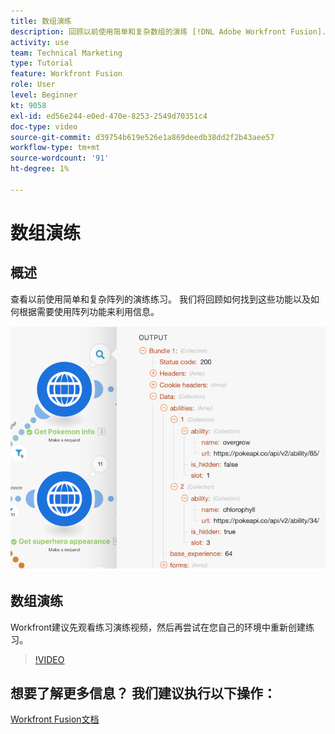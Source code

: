 ```yaml
---
title: 数组演练
description: 回顾以前使用简单和复杂数组的演练 [!DNL Adobe Workfront Fusion].
activity: use
team: Technical Marketing
type: Tutorial
feature: Workfront Fusion
role: User
level: Beginner
kt: 9058
exl-id: ed56e244-e0ed-470e-8253-2549d70351c4
doc-type: video
source-git-commit: d39754b619e526e1a869deedb38dd2f2b43aee57
workflow-type: tm+mt
source-wordcount: '91'
ht-degree: 1%

---
```


# 数组演练

## 概述

查看以前使用简单和复杂阵列的演练练习。 我们将回顾如何找到这些功能以及如何根据需要使用阵列功能来利用信息。

![融合场景的图像](assets/final-functional-bits-and-bobs-1.png)

## 数组演练

Workfront建议先观看练习演练视频，然后再尝试在您自己的环境中重新创建练习。

>[!VIDEO](https://video.tv.adobe.com/v/335299/?quality=12)


## 想要了解更多信息？ 我们建议执行以下操作：

[Workfront Fusion文档](https://experienceleague.adobe.com/docs/workfront/using/adobe-workfront-fusion/workfront-fusion-2.html?lang=en)
